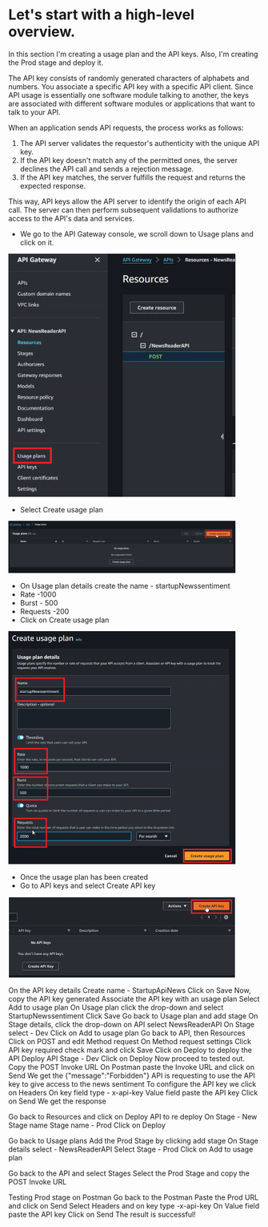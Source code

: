 # Let's start with a high-level overview.

In this section I'm creating a usage plan and the API keys. Also, I'm creating the Prod stage and deploy it.

The API key consists of randomly generated characters of alphabets and numbers. You associate a specific API key with a specific API client. Since API usage is essentially one software module talking to another, the keys are associated with different software modules or applications that want to talk to your API. 

When an application sends API requests, the process works as follows:

1. The API server validates the requestor's authenticity with the unique API key.
2. If the API key doesn't match any of the permitted ones, the server declines the API call and sends a rejection message.
3. If the API key matches, the server fulfills the request and returns the expected response.

This way, API keys allow the API server to identify the origin of each API call. The server can then perform subsequent validations to authorize access to the API's data and services.

* We go to the API Gateway console, we scroll down to Usage plans and click on it.
<img src="https://github.com/OscarSLopez09/Lambda-Serverless-App-Security/blob/main/Images/security00.PNG" height="90%" width="90%" alt="Disk Sanitization Steps"/>

* Select Create usage plan
<img src="https://github.com/OscarSLopez09/Lambda-Serverless-App-Security/blob/main/Images/security01.PNG" height="90%" width="90%" alt="Disk Sanitization Steps"/>

* On Usage plan details create the name - startupNewssentiment
* Rate -1000
* Burst - 500
* Requests -200
* Click on Create usage plan
<img src="https://github.com/OscarSLopez09/Lambda-Serverless-App-Security/blob/main/Images/security02.PNG" height="90%" width="90%" alt="Disk Sanitization Steps"/>

* Once the usage plan has been created
* Go to API keys and select Create API key
<img src="https://github.com/OscarSLopez09/Lambda-Serverless-App-Security/blob/main/Images/security04.PNG" height="90%" width="90%" alt="Disk Sanitization Steps"/>

On the API key details
Create name - StartupApiNews
Click on Save
Now, copy the API key generated
Associate the API key with an usage plan
Select Add to usage plan
On Usage plan click the drop-down and select StartupNewssentiment
Click Save
Go back to Usage plan and add stage
On Stage details, click the drop-down on API select NewsReaderAPI
On Stage select - Dev 
Click on Add to usage plan
Go back to API, then Resources
Click on POST and edit Method request
On Method request settings
Click API key required check mark and click Save
Click on Deploy to deploy the API
Deploy API Stage - Dev
Click on Deploy
Now proceed to tested out.
Copy the POST Invoke URL
On Postman paste the Invoke URL and click on Send
We get the {"message":"Forbidden"}
API is requesting to use the API key to give access to the news sentiment
To configure the API key we click on Headers
On key field type - x-api-key
Value field paste the API key
Click on Send 
We get the response

Go back to Resources and click on Deploy API to re deploy
On Stage - New Stage name
Stage name - Prod
Click on Deploy

Go back to Usage plans
Add the Prod Stage by clicking add stage
On Stage details select - NewsReaderAPI
Select Stage - Prod
Click on Add to usage plan

Go back to the API and select Stages
Select the Prod Stage and copy the POST Invoke URL

Testing Prod stage on Postman
Go back to the Postman
Paste the Prod URL and click on Send
Select Headers and on key type -x-api-key
On Value field paste the API key
Click on Send
The result is successful!



